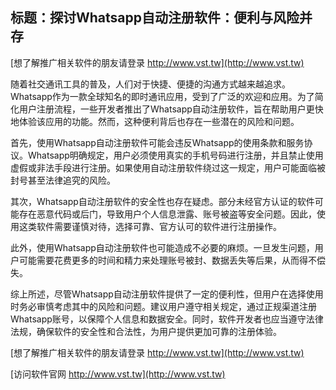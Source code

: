 ## **标题：探讨Whatsapp自动注册软件：便利与风险并存**

[想了解推广相关软件的朋友请登录 http://www.vst.tw](http://www.vst.tw)

随着社交通讯工具的普及，人们对于快捷、便捷的沟通方式越来越追求。Whatsapp作为一款全球知名的即时通讯应用，受到了广泛的欢迎和应用。为了简化用户注册流程，一些开发者推出了Whatsapp自动注册软件，旨在帮助用户更快地体验该应用的功能。然而，这种便利背后也存在一些潜在的风险和问题。

首先，使用Whatsapp自动注册软件可能会违反Whatsapp的使用条款和服务协议。Whatsapp明确规定，用户必须使用真实的手机号码进行注册，并且禁止使用虚假或非法手段进行注册。如果使用自动注册软件绕过这一规定，用户可能面临被封号甚至法律追究的风险。

其次，Whatsapp自动注册软件的安全性也存在疑虑。部分未经官方认证的软件可能存在恶意代码或后门，导致用户个人信息泄露、账号被盗等安全问题。因此，使用这类软件需要谨慎对待，选择可靠、官方认可的软件进行注册操作。

此外，使用Whatsapp自动注册软件也可能造成不必要的麻烦。一旦发生问题，用户可能需要花费更多的时间和精力来处理账号被封、数据丢失等后果，从而得不偿失。

综上所述，尽管Whatsapp自动注册软件提供了一定的便利性，但用户在选择使用时务必审慎考虑其中的风险和问题。建议用户遵守相关规定，通过正规渠道注册Whatsapp账号，以保障个人信息和数据安全。同时，软件开发者也应当遵守法律法规，确保软件的安全性和合法性，为用户提供更加可靠的注册体验。

[想了解推广相关软件的朋友请登录 http://www.vst.tw](http://www.vst.tw)


[访问软件官网 http://www.vst.tw](http://www.vst.tw)
